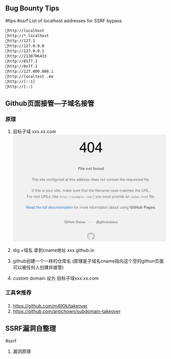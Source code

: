 


## Bug Bounty Tips
#tips #ssrf
List of localhost addresses for SSRF bypass
```
🔹http://localhost
🔹http://*.localhost
🔹http://127.1
🔹http://127.0.0.0
🔹http://127.0.0.1
🔹http://2130706433
🔹http://0177.1
🔹http://0x7f.1
🔹http://127.000.000.1
🔹http://localtest .me
🔹http://[::1]
🔹http://[::]
```

## Github页面接管—子域名接管
### 原理
1. 目标子域 xxx.xx.com
![github404](../media/github404.jpg)
2. dig +域名 拿到cname地址
xxx.github.io

3. github创建一个一样的仓库名
(原理是子域名cname指向这个空的githun页面可以被任何人创建并接管)

4. custom domain 设为 目标子域xxx.xx.com

### 工具🛠️推荐
1. https://github.com/m4ll0k/takeover
2. https://github.com/antichown/subdomain-takeover

## SSRF漏洞自整理
#ssrf 
1. 漏洞原理